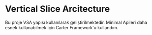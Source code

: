 # Vertical Slice Arcitecture
Bu proje VSA yapısı kullanılarak geliştirilmektedir. Minimal Apileri daha esnek kullanabilmek için Carter Framework'u kullandım. 
